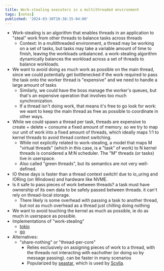 ```yaml
---
title: Work-stealing executors in a multithreaded environment
tags: [notes]
published: '2024-03-30T18:38:15-04:00'
---
```


- Work-stealing is an algorithm that enables threads in an application to "steal" work from other threads to balance tasks across threads
  - Context: In a multithreaded environment, a thread may be working on a set of tasks, but tasks may take a variable amount of time to finish, leaving the workloads unbalanced. a work-stealing algorithm dynamically balances the workload across a set of threads to balance workloads.
- We want to avoid doing as much work as possible on the main thread, since we could potentially get bottlenecked if the work required to pass the task onto the worker thread is "expensive" and we need to handle a large amount of tasks
  - Similarly, we could have the boss manage the worker's queues, but that's an expensive operation that involves too much synchronization.
  - If a thread isn't doing work, that means it's free to go look for work: we want to keep the main thread as free as possible to coordinate in other ways.
- While we could spawn a thread per task, threads are expensive to create + delete + consume a fixed amount of memory. so we try to map our unit of work into a fixed amount of threads, which ideally maps 1:1 to kernel threads to avoid thread context switching.
  - While not explicitly related to work-stealing, a model that maps M "virtual threads" (which in this case, is a "task" of work) to N kernel threads is considered a M:N scheduler. The "M" threads (or tasks) live in userspace.
  - Also called "green threads", but its semantics are not very well-defined.
- IO these days is faster than a thread context switch! due to io_uring and IORing (on Windows) and hardware like NVME.
- Is it safe to pass pieces of work between threads? a task must have ownership of its own data to be safely passed between threads. it can't rely on thread-local storage.
  - There likely is some overhead with passing a task to another thread, but not as much overhead as a thread just chilling doing nothing
- We want to avoid touching the kernel as much as possible, ie do as much in userspace as possible.
- Implementations of "work-stealing"
  - [tokio](https://tokio.rs/blog/2019-10-scheduler)
  - [go](https://rakyll.org/scheduler/)
- Alternatives:
  - "share-nothing" or "thread-per-core"
    - Relies exclusively on assigning pieces of work to a thread, with the threads not interacting with eachother (or doing so by message passing). can be faster in many scenarios
    - Popularized by [seastar](https://seastar.io/), which is used by [Scylla](https://www.scylladb.com/).
